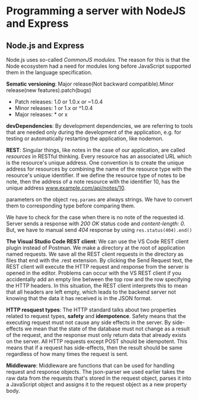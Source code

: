 # Programming a server with NodeJS and Express

## Node.js and Express

Node.js uses so-called *CommonJS modules*. The reason for this is that the Node ecosystem had a need for modules long before JavaScript supported them in the language specification.

**Sematic versioning**: Major release(Not backward compatible).Minor release(new features).patch(bugs)
- Patch releases: 1.0 or 1.0.x or ~1.0.4
- Minor releases: 1 or 1.x or ^1.0.4
- Major releases: * or x

**devDependencies**: By development dependencies, we are referring to tools that are needed only during the development of the application, e.g. for testing or automatically restarting the application, like nodemon.

**REST**: Singular things, like notes in the case of our application, are called *resources* in RESTful thinking. Every resource has an associated URL which is the resource's unique address. One convention is to create the unique address for resources by combining the name of the resource type with the resource's unique identifier. If we define the resource type of notes to be note, then the address of a note resource with the identifier 10, has the unique address www.example.com/api/notes/10.

parameters on the object `req.params` are always strings. We have to convert them to corresponding type before comparing them.

We have to check for the case when there is no note of the requested id. Server sends a response with *200 OK* status code and *content-length: 0*. But, we have to manual send *404* response by using `res.status(404).end()`

**The Visual Studio Code REST client**: We can use the VS Code REST client plugin instead of Postman. We make a directory at the root of application named requests. We save all the REST client requests in the directory as files that end with the .rest extension. By clicking the Send Request text, the REST client will execute the HTTP request and response from the server is opened in the editor. Problems can occur with the VS REST client if you accidentally add an empty line between the top row and the row specifying the HTTP headers. In this situation, the REST client interprets this to mean that all headers are left empty, which leads to the backend server not knowing that the data it has received is in the JSON format.

**HTTP resquest types**: The HTTP standard talks about two properties related to request types, **safety** and **idempotence**. Safety means that the executing request must not cause any side effects in the server. By side-effects we mean that the state of the database must not change as a result of the request, and the response must only return data that already exists on the server. All HTTP requests except POST should be idempotent. This means that if a request has side-effects, then the result should be same regardless of how many times the request is sent.

**Middleware**: Middleware are functions that can be used for handling request and response objects. The json-parser we used earlier takes the raw data from the requests that's stored in the request object, parses it into a JavaScript object and assigns it to the request object as a new property body.